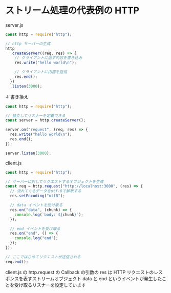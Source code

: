 # ストリーム処理の代表例の HTTP

server.js

```js
const http = require("http");

// http サーバーの生成
http
  .createServer((req, res) => {
    // クライアントに返す内容を書き込み
    res.write("hello world\n");

    // クライアントに内容を送信
    res.end();
  })
  .listen(3000);
```

↓ 書き換え

```js
const http = require("http");

// 独立してリスナーを定義できる
const server = http.createServer();

server.on("request", (req, res) => {
  res.write("hello world\n");
  res.end();
});

server.listen(3000);
```

client.js

```js
const http = require("http");

// サーバーに対してリクエストするオブジェクトを生成
const req = http.request("http://localhost:3000", (res) => {
  // 流れてくるデータをutf-8で解釈する
  res.setEncoding("utf8");

  // data イベントを受け取る
  res.on("data", (chunk) => {
    console.log(`body: ${chunk}`);
  });

  // end イベントを受け取る
  res.on("end", () => {
    console.log("end");
  });
});

// ここではじめてリクエストが送信される
req.end();
```

client.js の http.request の Callback の引数の res は HTTP リクエストのレスポンスを表すストリームオブジェクト
data と end というイベントが発生したことを受け取るリスナーを設定しています
